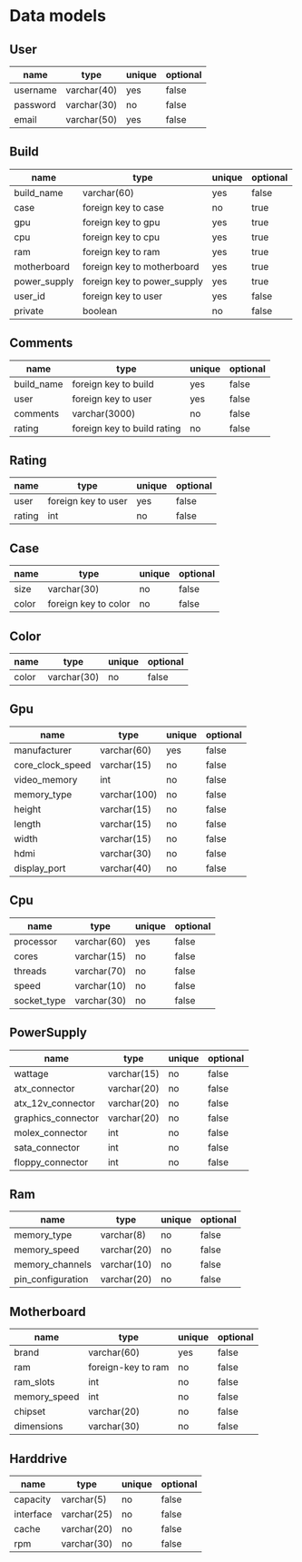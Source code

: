 # Data models

## User

| name     | type        | unique | optional |
| -------- | ----------- | ------ | -------- |
| username | varchar(40) | yes    | false    |
| password | varchar(30) | no     | false    |
| email    | varchar(50) | yes    | false    |

## Build

| name         | type                        | unique | optional |
| ------------ | --------------------------- | ------ | -------- |
| build_name   | varchar(60)                 | yes    | false    |
| case         | foreign key to case         | no     | true     |
| gpu          | foreign key to gpu          | yes    | true     |
| cpu          | foreign key to cpu          | yes    | true     |
| ram          | foreign key to ram          | yes    | true     |
| motherboard  | foreign key to motherboard  | yes    | true     |
| power_supply | foreign key to power_supply | yes    | true     |
| user_id      | foreign key to user         | yes    | false    |
| private      | boolean                     | no     | false    |

## Comments

| name       | type                        | unique | optional |
| ---------- | --------------------------- | ------ | -------- |
| build_name | foreign key to build        | yes    | false    |
| user       | foreign key to user         | yes    | false    |
| comments   | varchar(3000)               | no     | false    |
| rating     | foreign key to build rating | no     | false    |

## Rating

| name   | type                | unique | optional |
| ------ | ------------------- | ------ | -------- |
| user   | foreign key to user | yes    | false    |
| rating | int                 | no     | false    |

## Case

| name  | type                 | unique | optional |
| ----- | -------------------- | ------ | -------- |
| size  | varchar(30)          | no     | false    |
| color | foreign key to color | no     | false    |

## Color

| name  | type        | unique | optional |
| ----- | ----------- | ------ | -------- |
| color | varchar(30) | no     | false    |

## Gpu

| name             | type         | unique | optional |
| ---------------- | ------------ | ------ | -------- |
| manufacturer     | varchar(60)  | yes    | false    |
| core_clock_speed | varchar(15)  | no     | false    |
| video_memory     | int          | no     | false    |
| memory_type      | varchar(100) | no     | false    |
| height           | varchar(15)  | no     | false    |
| length           | varchar(15)  | no     | false    |
| width            | varchar(15)  | no     | false    |
| hdmi             | varchar(30)  | no     | false    |
| display_port     | varchar(40)  | no     | false    |

## Cpu

| name        | type        | unique | optional |
| ----------- | ----------- | ------ | -------- |
| processor   | varchar(60) | yes    | false    |
| cores       | varchar(15) | no     | false    |
| threads     | varchar(70) | no     | false    |
| speed       | varchar(10) | no     | false    |
| socket_type | varchar(30) | no     | false    |

## PowerSupply

| name               | type        | unique | optional |
| ------------------ | ----------- | ------ | -------- |
| wattage            | varchar(15) | no     | false    |
| atx_connector      | varchar(20) | no     | false    |
| atx_12v_connector  | varchar(20) | no     | false    |
| graphics_connector | varchar(20) | no     | false    |
| molex_connector    | int         | no     | false    |
| sata_connector     | int         | no     | false    |
| floppy_connector   | int         | no     | false    |

## Ram

| name              | type        | unique | optional |
| ----------------- | ----------- | ------ | -------- |
| memory_type       | varchar(8)  | no     | false    |
| memory_speed      | varchar(20) | no     | false    |
| memory_channels   | varchar(10) | no     | false    |
| pin_configuration | varchar(20) | no     | false    |

## Motherboard

| name         | type               | unique | optional |
| ------------ | ------------------ | ------ | -------- |
| brand        | varchar(60)        | yes    | false    |
| ram          | foreign-key to ram | no     | false    |
| ram_slots    | int                | no     | false    |
| memory_speed | int                | no     | false    |
| chipset      | varchar(20)        | no     | false    |
| dimensions   | varchar(30)        | no     | false    |

## Harddrive

| name      | type        | unique | optional |
| --------- | ----------- | ------ | -------- |
| capacity  | varchar(5)  | no     | false    |
| interface | varchar(25) | no     | false    |
| cache     | varchar(20) | no     | false    |
| rpm       | varchar(30) | no     | false    |
